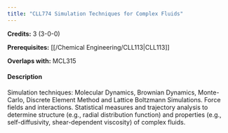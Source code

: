 ```yaml
---
title: "CLL774 Simulation Techniques for Complex Fluids"
---
```

**Credits:** 3 (3-0-0)

**Prerequisites:** [[/Chemical Engineering/CLL113|CLL113]]

**Overlaps with:** MCL315

#### Description
Simulation techniques: Molecular Dynamics, Brownian Dynamics, Monte-Carlo, Discrete Element Method and Lattice Boltzmann Simulations. Force fields and interactions. Statistical measures and trajectory analysis to determine structure (e.g., radial distribution function) and properties (e.g., self-diffusivity, shear-dependent viscosity) of complex fluids.